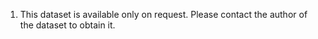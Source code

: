 1. This dataset is available only on request. Please contact the author of the dataset to obtain it.
